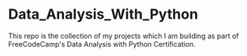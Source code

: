 # Data_Analysis_With_Python
This repo is the collection of my projects which I am building as part of FreeCodeCamp's Data Analysis with Python Certification.

